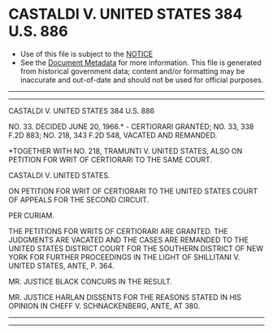 ---
---

# CASTALDI V. UNITED STATES 384 U.S. 886

* Use of this file is subject to the [NOTICE](https://github.com/publicdocs/notice/blob/master/NOTICE)
* See the [Document Metadata](../../../) for more information.
  This file is generated from historical government data; content and/or formatting may be inaccurate and out-of-date and should not be used for official purposes.

----------
----------

CASTALDI V. UNITED STATES 384 U.S. 886

NO. 33.  DECIDED JUNE 20, 1966.\* - CERTIORARI GRANTED; NO. 33, 338 F.2D 883; NO. 218, 343 F.2D 548, VACATED AND REMANDED.

\*TOGETHER WITH NO. 218, TRAMUNTI V. UNITED STATES, ALSO ON PETITION FOR WRIT OF CERTIORARI TO THE SAME COURT.

CASTALDI V. UNITED STATES.

ON PETITION FOR WRIT OF CERTIORARI TO THE UNITED STATES COURT OF APPEALS FOR THE SECOND CIRCUIT.

PER CURIAM.

THE PETITIONS FOR WRITS OF CERTIORARI ARE GRANTED.  THE JUDGMENTS ARE VACATED AND THE CASES ARE REMANDED TO THE UNITED STATES DISTRICT COURT FOR THE SOUTHERN DISTRICT OF NEW YORK FOR FURTHER PROCEEDINGS IN THE LIGHT OF SHILLITANI V. UNITED STATES, ANTE, P. 364.

MR. JUSTICE BLACK CONCURS IN THE RESULT.

MR. JUSTICE HARLAN DISSENTS FOR THE REASONS STATED IN HIS OPINION IN CHEFF V. SCHNACKENBERG, ANTE, AT 380.


----------
----------

